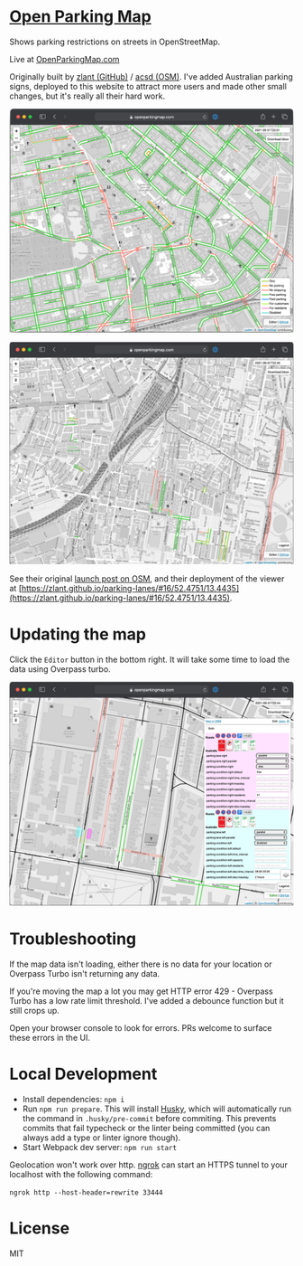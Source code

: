 [Open Parking Map](https://openparkingmap.com)
==================

Shows parking restrictions on streets in OpenStreetMap.

Live at [OpenParkingMap.com](https://openparkingmap.com)

Originally built by [zlant (GitHub)](https://github.com/zlant/) / [acsd (OSM)](https://www.openstreetmap.org/user/acsd/). I've added Australian parking signs,
deployed to this website to attract more users and made other small changes, but it's really all
their hard work.

![Screenshot of Berlin](/screenshots/berlin-screenshot-sep-21.jpg?raw=true)

![Screenshot of Sydney Central & Refern](/screenshots/redfern-and-central-screenshot-sep-21.jpg?raw=true)

See their original [launch post on OSM](https://www.openstreetmap.org/user/acsd/diary/45026), and
their deployment of the viewer at [https://zlant.github.io/parking-lanes/#16/52.4751/13.4435](https://zlant.github.io/parking-lanes/#16/52.4751/13.4435).

# Updating the map

Click the `Editor` button in the bottom right. It will take some time to load the data using
Overpass turbo.

![Screenshot of Refern](/screenshots/redfern-screenshot-sep-21.jpg?raw=true)

# Troubleshooting
If the map data isn't loading, either there is no data for your location or Overpass Turbo isn't
returning any data.

If you're moving the map a lot you may get HTTP error 429 - Overpass Turbo has a low rate limit
threshold. I've added a debounce function but it still crops up.

Open your browser console to look for errors. PRs welcome to surface these errors in the UI.

# Local Development
- Install dependencies: `npm i`
- Run `npm run prepare`. This will install [Husky](https://github.com/typicode/husky), which will automatically run the command in `.husky/pre-commit` before commiting.
  This prevents commits that fail typecheck or the linter being committed (you can always add a type or linter ignore though).
- Start Webpack dev server: `npm run start`

Geolocation won't work over http. [ngrok](https://ngrok.com/docs) can start an HTTPS tunnel to your
localhost with the following command:

`ngrok http --host-header=rewrite 33444`

# License
MIT
